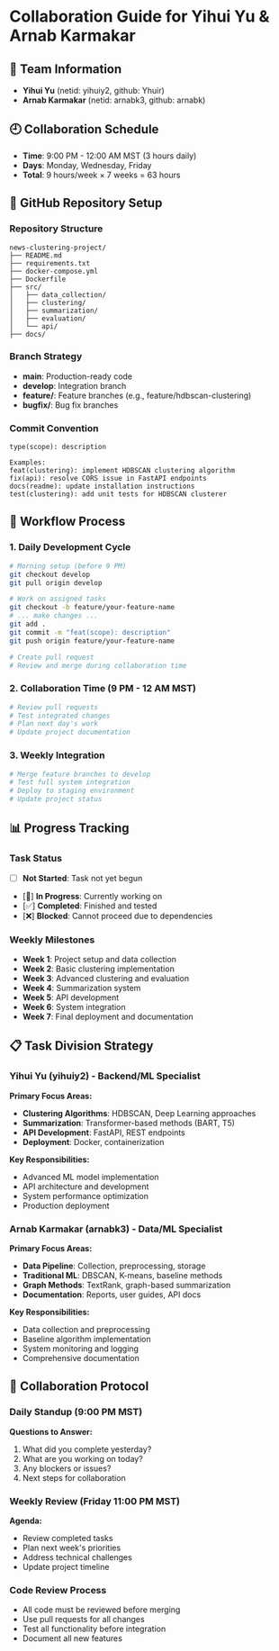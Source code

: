 # Collaboration Guide for Yihui Yu & Arnab Karmakar

## 👥 Team Information
- **Yihui Yu** (netid: yihuiy2, github: Yhuir)
- **Arnab Karmakar** (netid: arnabk3, github: arnabk)

## 🕘 Collaboration Schedule
- **Time**: 9:00 PM - 12:00 AM MST (3 hours daily)
- **Days**: Monday, Wednesday, Friday
- **Total**: 9 hours/week × 7 weeks = 63 hours

## 📁 GitHub Repository Setup

### Repository Structure
```
news-clustering-project/
├── README.md
├── requirements.txt
├── docker-compose.yml
├── Dockerfile
├── src/
│   ├── data_collection/
│   ├── clustering/
│   ├── summarization/
│   ├── evaluation/
│   └── api/
├── docs/
```

### Branch Strategy
- **main**: Production-ready code
- **develop**: Integration branch
- **feature/**: Feature branches (e.g., feature/hdbscan-clustering)
- **bugfix/**: Bug fix branches

### Commit Convention
```
type(scope): description

Examples:
feat(clustering): implement HDBSCAN clustering algorithm
fix(api): resolve CORS issue in FastAPI endpoints
docs(readme): update installation instructions
test(clustering): add unit tests for HDBSCAN clusterer
```

## 🔄 Workflow Process

### 1. Daily Development Cycle
```bash
# Morning setup (before 9 PM)
git checkout develop
git pull origin develop

# Work on assigned tasks
git checkout -b feature/your-feature-name
# ... make changes ...
git add .
git commit -m "feat(scope): description"
git push origin feature/your-feature-name

# Create pull request
# Review and merge during collaboration time
```

### 2. Collaboration Time (9 PM - 12 AM MST)
```bash
# Review pull requests
# Test integrated changes
# Plan next day's work
# Update project documentation
```

### 3. Weekly Integration
```bash
# Merge feature branches to develop
# Test full system integration
# Deploy to staging environment
# Update project status
```

## 📊 Progress Tracking

### Task Status
- [ ] **Not Started**: Task not yet begun
- [🔄] **In Progress**: Currently working on
- [✅] **Completed**: Finished and tested
- [❌] **Blocked**: Cannot proceed due to dependencies

### Weekly Milestones
- **Week 1**: Project setup and data collection
- **Week 2**: Basic clustering implementation
- **Week 3**: Advanced clustering and evaluation
- **Week 4**: Summarization system
- **Week 5**: API development
- **Week 6**: System integration
- **Week 7**: Final deployment and documentation

## 📋 Task Division Strategy

### Yihui Yu (yihuiy2) - Backend/ML Specialist
**Primary Focus Areas:**
- **Clustering Algorithms**: HDBSCAN, Deep Learning approaches
- **Summarization**: Transformer-based methods (BART, T5)
- **API Development**: FastAPI, REST endpoints
- **Deployment**: Docker, containerization

**Key Responsibilities:**
- Advanced ML model implementation
- API architecture and development
- System performance optimization
- Production deployment

### Arnab Karmakar (arnabk3) - Data/ML Specialist
**Primary Focus Areas:**
- **Data Pipeline**: Collection, preprocessing, storage
- **Traditional ML**: DBSCAN, K-means, baseline methods
- **Graph Methods**: TextRank, graph-based summarization
- **Documentation**: Reports, user guides, API docs

**Key Responsibilities:**
- Data collection and preprocessing
- Baseline algorithm implementation
- System monitoring and logging
- Comprehensive documentation

## 🤝 Collaboration Protocol

### Daily Standup (9:00 PM MST)
**Questions to Answer:**
1. What did you complete yesterday?
2. What are you working on today?
3. Any blockers or issues?
4. Next steps for collaboration

### Weekly Review (Friday 11:00 PM MST)
**Agenda:**
- Review completed tasks
- Plan next week's priorities
- Address technical challenges
- Update project timeline

### Code Review Process
- All code must be reviewed before merging
- Use pull requests for all changes
- Test all functionality before integration
- Document all new features

